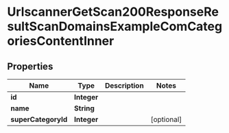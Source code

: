 

# UrlscannerGetScan200ResponseResultScanDomainsExampleComCategoriesContentInner


## Properties

| Name | Type | Description | Notes |
|------------ | ------------- | ------------- | -------------|
|**id** | **Integer** |  |  |
|**name** | **String** |  |  |
|**superCategoryId** | **Integer** |  |  [optional] |



